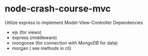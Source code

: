 # node-crash-course-mvc

Utilize express to implement Model-View-Controller
Dependencies
 - ejs (for views)
 - express (middleware)
 - mongoose (for connection with MongoDB for data)
 - morgan ( see methods in cli)